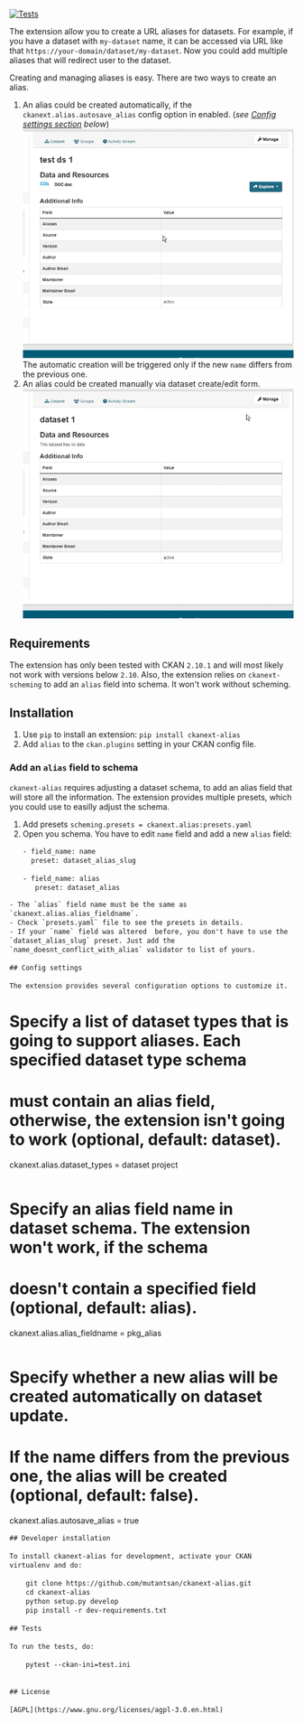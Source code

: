 
[![Tests](https://github.com/mutantsan/ckanext-alias/workflows/Tests/badge.svg?branch=master)](https://github.com/mutantsan/ckanext-alias/actions)

The extension allow you to create a URL aliases for datasets. For example, if you have a dataset with `my-dataset` name, it can be accessed via URL like that `https://your-domain/dataset/my-dataset`. Now you could add multiple aliases  that will redirect user to the dataset.

Creating and managing aliases is easy. There are two ways to create an alias.
1. An alias could be created automatically, if the `ckanext.alias.autosave_alias` config option in enabled. (_see [Config settings section](#config-settings) below_)
    ![Alt Text](doc/auto-alias.gif)
    The automatic creation will be triggered only if the new `name` differs from the previous one.
2. An alias could be created manually via dataset create/edit form.
    ![Alt Text](doc/manual-alias.gif)

## Requirements

The extension has only been tested with CKAN `2.10.1` and will most likely not work with versions below `2.10`.
Also, the extension relies on `ckanext-scheming` to add an `alias` field into schema. It won't work without scheming.

## Installation

1. Use `pip` to install an extension:  `pip install ckanext-alias`
2. Add `alias` to the `ckan.plugins` setting in your CKAN config file.

### Add an `alias` field to schema
`ckanext-alias` requires adjusting a dataset schema, to add an alias field that will store all the information. The extension provides multiple presets, which you could use to easilly adjust the schema.


1. Add presets `scheming.presets = ckanext.alias:presets.yaml`
2. Open you schema. You have to edit `name` field and add a new `alias` field:
	```
	- field_name: name
	  preset: dataset_alias_slug

	- field_name: alias
	   preset: dataset_alias
  ```
 - The `alias` field name must be the same as `ckanext.alias.alias_fieldname`.
 - Check `presets.yaml` file to see the presets in details.
 - If your `name` field was altered  before, you don't have to use the `dataset_alias_slug` preset. Just add the `name_doesnt_conflict_with_alias` validator to list of yours.

## Config settings

The extension provides several configuration options to customize it.

```
# Specify a list of dataset types that is going to support aliases. Each specified dataset type schema
# must contain an alias field, otherwise, the extension isn't going to work (optional, default: dataset).
ckanext.alias.dataset_types = dataset project
```
```
# Specify an alias field name in dataset schema. The extension won't work, if the schema
# doesn't contain a specified field (optional, default: alias).
ckanext.alias.alias_fieldname = pkg_alias
```
```
# Specify whether a new alias will be created automatically on dataset update.
# If the name differs from the previous one, the alias will be created (optional, default: false).
ckanext.alias.autosave_alias = true
```
## Developer installation

To install ckanext-alias for development, activate your CKAN virtualenv and do:

    git clone https://github.com/mutantsan/ckanext-alias.git
    cd ckanext-alias
    python setup.py develop
    pip install -r dev-requirements.txt

## Tests

To run the tests, do:

    pytest --ckan-ini=test.ini


## License

[AGPL](https://www.gnu.org/licenses/agpl-3.0.en.html)
